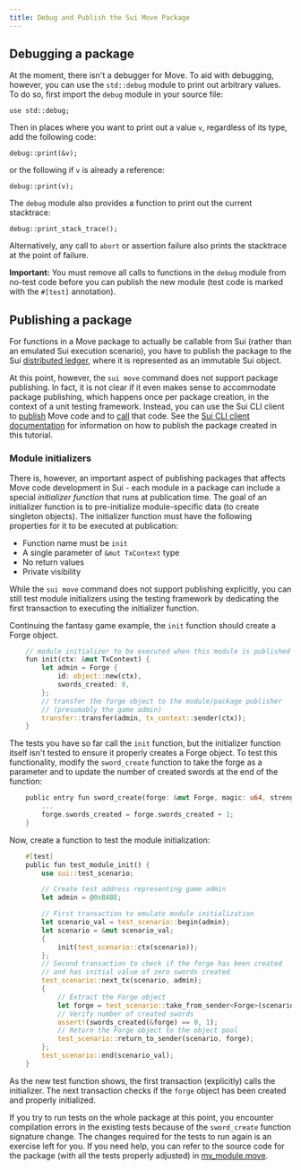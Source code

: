 ```yaml
---
title: Debug and Publish the Sui Move Package
---
```


## Debugging a package
At the moment, there isn't a debugger for Move. To aid with debugging, however, you can use the `std::debug` module to print out arbitrary values. To do so, first import the `debug` module in your source file:
```
use std::debug;
```
Then in places where you want to print out a value `v`, regardless of its type, add the following code:
```
debug::print(&v);
```
or the following if `v` is already a reference:
```
debug::print(v);
```
The `debug` module also provides a function to print out the current stacktrace:
```
debug::print_stack_trace();
```
Alternatively, any call to `abort` or assertion failure also prints the stacktrace at the point of failure.

**Important:** You must remove all calls to functions in the `debug` module from no-test code before you can publish the new module (test code is marked with the `#[test]` annotation).

## Publishing a package

For functions in a Move package to actually be callable from Sui (rather than an emulated Sui execution scenario), you have to publish the package to the Sui [distributed ledger](../../learn/how-sui-works.md), where it is represented as an immutable Sui object.

At this point, however, the `sui move` command does not support package publishing. In fact, it is not clear if it even makes sense to accommodate package publishing, which happens once per package creation, in the context of a unit testing framework. Instead, you can use the Sui CLI client to
[publish](../cli-client.md#publish-packages) Move code and to [call](../cli-client.md#calling-move-code) that code. See the [Sui CLI client documentation](../cli-client.md) for information on how to publish the package created in this tutorial.

### Module initializers

There is, however, an important aspect of publishing packages that affects Move code development in Sui - each module in a package can
include a special _initializer function_ that runs at publication time. The goal of an initializer function is to pre-initialize module-specific data (to create singleton objects). The initializer function must have the following properties for it to be executed at publication:

- Function name must be `init`
- A single parameter of `&mut TxContext` type
- No return values
- Private visibility

While the `sui move` command does not support publishing explicitly, you can still test module initializers using the testing framework by dedicating the first transaction to executing the initializer function.

Continuing the fantasy game example, the `init` function should create a Forge object. 

``` rust
    // module initializer to be executed when this module is published
    fun init(ctx: &mut TxContext) {
        let admin = Forge {
            id: object::new(ctx),
            swords_created: 0,
        };
        // transfer the forge object to the module/package publisher
        // (presumably the game admin)
        transfer::transfer(admin, tx_context::sender(ctx));
    }
```

The tests you have so far call the `init` function, but the initializer function itself isn't tested to ensure it properly creates a Forge object. To test this functionality, modify the `sword_create` function to take the forge as a parameter and to update the number of
created swords at the end of the function:

``` rust
    public entry fun sword_create(forge: &mut Forge, magic: u64, strength: u64, recipient: address, ctx: &mut TxContext) {
        ...
        forge.swords_created = forge.swords_created + 1;
    }
```

Now, create a function to test the module initialization:

``` rust
    #[test]
    public fun test_module_init() {
        use sui::test_scenario;

        // Create test address representing game admin
        let admin = @0xBABE;

        // First transaction to emulate module initialization
        let scenario_val = test_scenario::begin(admin);
        let scenario = &mut scenario_val;
        {
            init(test_scenario::ctx(scenario));
        };
        // Second transaction to check if the forge has been created
        // and has initial value of zero swords created
        test_scenario::next_tx(scenario, admin);
        {
            // Extract the Forge object
            let forge = test_scenario::take_from_sender<Forge>(scenario);
            // Verify number of created swords
            assert!(swords_created(&forge) == 0, 1);
            // Return the Forge object to the object pool
            test_scenario::return_to_sender(scenario, forge);
        };
        test_scenario::end(scenario_val);
    }

```

As the new test function shows, the first transaction (explicitly) calls the initializer. The next transaction checks if the `forge` object has been created and properly initialized.

If you try to run tests on the whole package at this point, you encounter compilation errors in the existing tests because of the
`sword_create` function signature change. The changes required for the tests to run again is an exercise left for you. If you need help, you can refer to the source code for the package (with all the tests properly adjusted) in [my_module.move](https://github.com/MystenLabs/sui/tree/main/sui_programmability/examples/move_tutorial/sources/my_module.move).